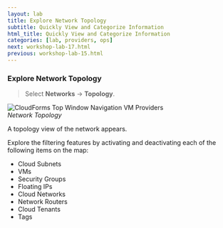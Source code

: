 ```yaml
---
layout: lab
title: Explore Network Topology
subtitle: Quickly View and Categorize Information
html_title: Quickly View and Categorize Information
categories: [lab, providers, ops]
next: workshop-lab-17.html
previous: workshop-lab-15.html
---
```


### Explore Network Topology

> Select **Networks** → **Topology**.

<img alt="CloudForms Top Window Navigation VM Providers" src="{{ site.baseurl }}/www-default/screenshots/cfme-nav-networks-topology.png"/><br/>
*Network Topology*

A topology view of the network appears.

Explore the filtering features by activating and deactivating each of the following items on the map:

* Cloud Subnets
* VMs
* Security Groups
* Floating IPs
* Cloud Networks
* Network Routers
* Cloud Tenants
* Tags

